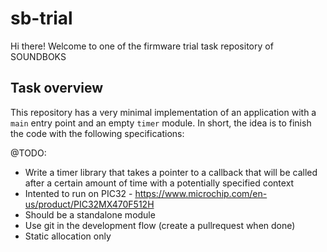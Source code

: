 # sb-trial
Hi there! Welcome to one of the firmware trial task repository of SOUNDBOKS

## Task overview
This repository has a very minimal implementation of an application with a `main` entry point and an empty `timer` module. In short, the idea is to finish the code with the following specifications:

@TODO:
- Write a timer library that takes a pointer to a callback that will be called after a certain amount of time with a potentially specified context
- Intented to run on PIC32 - https://www.microchip.com/en-us/product/PIC32MX470F512H
- Should be a standalone module
- Use git in the development flow (create a pullrequest when done)
- Static allocation only
